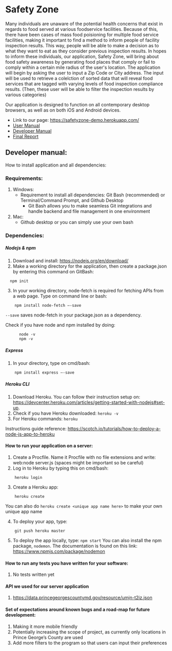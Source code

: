 # Safety Zone

Many individuals are unaware of the potential health concerns that exist in regards to food served at various foodservice facilities. Because of this, there have been cases of mass food poisioning for multiple food service facilities, making it important to find a method to inform people of facility inspection results. This way, people will be able to make a decision as to what they want to eat as they consider previous inspection results. In hopes to inform these individuals, our application, Safety Zone, will bring about food safety awareness by generating food places that comply or fail to comply within a certain mile radius of the user's location. The application will begin by asking the user to input a Zip Code or City address. The input will be used to retrieve a colelction of sorted data that will reveal food services that are tagged with varying levels of food inspection compliance results. (Then, these user will be able to filter the inspection results by various categories)

Our application is designed to function on all contemporary desktop browsers, as well as on both iOS and Android devices.
- Link to our page: https://safetyzone-demo.herokuapp.com/
- [User Manual](https://github.com/jrivera115/team-repo-inst377/blob/master/docs/user.md)
- [Developer Manual](https://github.com/jrivera115/team-repo-inst377#developer-manual)
- [Final Report](https://github.com/jrivera115/team-repo-inst377/blob/master/docs/final.md)

## Developer manual: 

How to install application and all dependencies: 

### Requirements: 

1. Windows: 
    - Requirement to install all dependencies: Git Bash (recommended) or Terminal/Command Prompt, and Github Desktop
        - Git Bash allows you to make seamless Git integrations and handle backend and file management in one environment
2. Mac: 
   - Github desktop or you can simply use your own bash
   

### Dependencies:

##### Nodejs & npm 
  1. Download and install: https://nodejs.org/en/download/ 
  2. Make a working directory for the application, then create a package.json by entering this command on GitBash: 
  ```
    npm init 
  ```
  3. In your working directory, node-fetch is required for fetching APIs from a web page. Type on command line or bash: 
```
    npm install node-fetch –-save 
```
`--save` saves node-fetch in your package.json as a dependency. 

Check if you have node and npm installed by doing:
```
      node -v
      npm -v 
```


##### Express 
  1. In your directory, type on cmd/bash:
```
    npm install express –-save
```


##### Heroku CLI 
  1. Download Heroku. You can follow their instruction setup on: https://devcenter.heroku.com/articles/getting-started-with-nodejs#set-up.
2. Check if you have Heroku downloaded: `heroku -v`
3. For Heroku commands: `heroku`

Instructions guide reference: https://scotch.io/tutorials/how-to-deploy-a-node-js-app-to-heroku


#### How to run your application on a server:
1. Create a Procfile. Name it Procfile with no file extensions and write: web:node server.js (spaces might be important so be careful)
2. Log in to Heroku by typing this on cmd/bash: 
```
    heroku login
```

3. Create a Heroku app: 
```
    heroku create
```
You can also do `heroku create <unique app name here>` to make your own unique app name
   
4. To deploy your app, type: 
```
    git push heroku master
```
5. To deploy the app locally, type:
``` npm start ``` 
You can also install the npm package, `nodemon`. The documentation is found on this link: https://www.npmjs.com/package/nodemon


#### How to run any tests you have written for your software:
1. No tests written yet


#### API we used for our server application
1. https://data.princegeorgescountymd.gov/resource/umjn-t2iz.json


#### Set of expectations around known bugs and a road-map for future development:
1. Making it more mobile friendly 
2. Potentially increasing the scope of project, as currently only locations in Prince George’s County are used 
3. Add more filters to the program so that users can input their preferences
